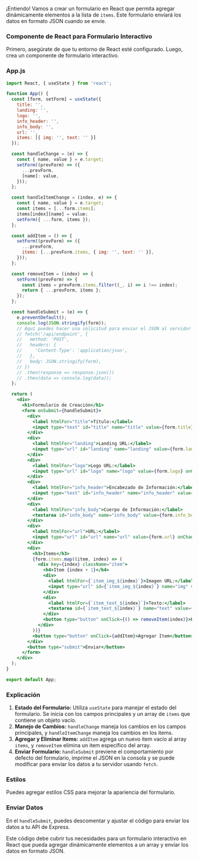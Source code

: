¡Entiendo! Vamos a crear un formulario en React que permita agregar dinámicamente elementos a la lista de `items`. Este formulario enviará los datos en formato JSON cuando se envíe.

### Componente de React para Formulario Interactivo

Primero, asegúrate de que tu entorno de React esté configurado. Luego, crea un componente de formulario interactivo.

### App.js
```jsx
import React, { useState } from 'react';

function App() {
  const [form, setForm] = useState({
    title: '',
    landing: '',
    logo: '',
    info_header: '',
    info_body: '',
    url: '',
    items: [{ img: '', text: '' }]
  });

  const handleChange = (e) => {
    const { name, value } = e.target;
    setForm((prevForm) => ({
      ...prevForm,
      [name]: value,
    }));
  };

  const handleItemChange = (index, e) => {
    const { name, value } = e.target;
    const items = [...form.items];
    items[index][name] = value;
    setForm({ ...form, items });
  };

  const addItem = () => {
    setForm((prevForm) => ({
      ...prevForm,
      items: [...prevForm.items, { img: '', text: '' }],
    }));
  };

  const removeItem = (index) => {
    setForm((prevForm) => {
      const items = prevForm.items.filter((_, i) => i !== index);
      return { ...prevForm, items };
    });
  };

  const handleSubmit = (e) => {
    e.preventDefault();
    console.log(JSON.stringify(form));
    // Aquí puedes hacer una solicitud para enviar el JSON al servidor
    // fetch('/api/endpoint', {
    //   method: 'POST',
    //   headers: {
    //     'Content-Type': 'application/json',
    //   },
    //   body: JSON.stringify(form),
    // })
    // .then(response => response.json())
    // .then(data => console.log(data));
  };

  return (
    <div>
      <h1>Formulario de Creación</h1>
      <form onSubmit={handleSubmit}>
        <div>
          <label htmlFor="title">Título:</label>
          <input type="text" id="title" name="title" value={form.title} onChange={handleChange} required />
        </div>
        <div>
          <label htmlFor="landing">Landing URL:</label>
          <input type="url" id="landing" name="landing" value={form.landing} onChange={handleChange} required />
        </div>
        <div>
          <label htmlFor="logo">Logo URL:</label>
          <input type="url" id="logo" name="logo" value={form.logo} onChange={handleChange} required />
        </div>
        <div>
          <label htmlFor="info_header">Encabezado de Información:</label>
          <input type="text" id="info_header" name="info_header" value={form.info_header} onChange={handleChange} required />
        </div>
        <div>
          <label htmlFor="info_body">Cuerpo de Información:</label>
          <textarea id="info_body" name="info_body" value={form.info_body} onChange={handleChange} required></textarea>
        </div>
        <div>
          <label htmlFor="url">URL:</label>
          <input type="url" id="url" name="url" value={form.url} onChange={handleChange} required />
        </div>
        <div>
          <h3>Items</h3>
          {form.items.map((item, index) => (
            <div key={index} className="item">
              <h4>Item {index + 1}</h4>
              <div>
                <label htmlFor={`item_img_${index}`}>Imagen URL:</label>
                <input type="url" id={`item_img_${index}`} name="img" value={item.img} onChange={(e) => handleItemChange(index, e)} required />
              </div>
              <div>
                <label htmlFor={`item_text_${index}`}>Texto:</label>
                <textarea id={`item_text_${index}`} name="text" value={item.text} onChange={(e) => handleItemChange(index, e)} required></textarea>
              </div>
              <button type="button" onClick={() => removeItem(index)}>Eliminar Item</button>
            </div>
          ))}
          <button type="button" onClick={addItem}>Agregar Item</button>
        </div>
        <button type="submit">Enviar</button>
      </form>
    </div>
  );
}

export default App;
```

### Explicación
1. **Estado del Formulario:** Utiliza `useState` para manejar el estado del formulario. Se inicia con los campos principales y un array de `items` que contiene un objeto vacío.
2. **Manejo de Cambios:** `handleChange` maneja los cambios en los campos principales, y `handleItemChange` maneja los cambios en los items.
3. **Agregar y Eliminar Items:** `addItem` agrega un nuevo item vacío al array `items`, y `removeItem` elimina un item específico del array.
4. **Enviar Formulario:** `handleSubmit` previene el comportamiento por defecto del formulario, imprime el JSON en la consola y se puede modificar para enviar los datos a tu servidor usando `fetch`.

### Estilos
Puedes agregar estilos CSS para mejorar la apariencia del formulario.

### Enviar Datos
En el `handleSubmit`, puedes descomentar y ajustar el código para enviar los datos a tu API de Express.

Este código debe cubrir tus necesidades para un formulario interactivo en React que pueda agregar dinámicamente elementos a un array y enviar los datos en formato JSON.